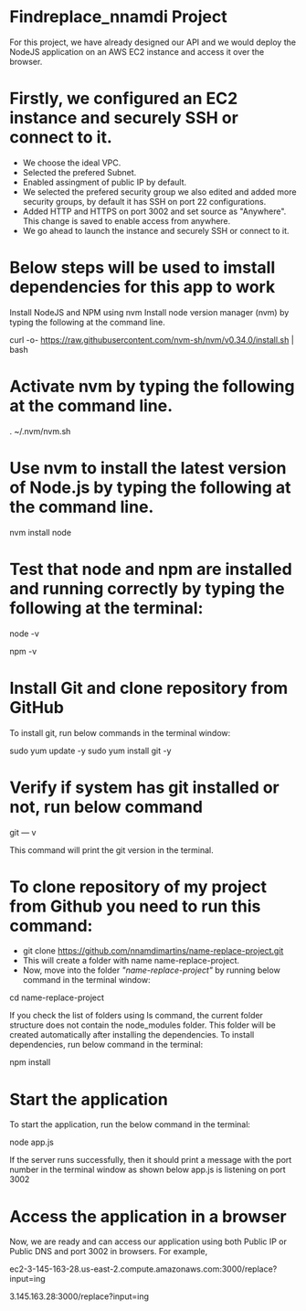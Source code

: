 # Findreplace_nnamdi Project
For this project, we have already designed our API and we would deploy the NodeJS application on an AWS EC2 instance and access it over the  browser.

# Firstly, we configured an EC2 instance and securely SSH or connect to it. 
- We choose the ideal VPC.
- Selected the prefered Subnet.
- Enabled assingment of public IP by default.
- We selected the prefered security group we also edited and added more security groups, by default it has SSH on port 22 configurations.
- Added HTTP and HTTPS on port 3002 and set source as "Anywhere". This change is saved to enable access from anywhere.
- We go ahead to launch the instance and securely SSH or connect to it.

# Below steps will be used to imstall dependencies for this app to work

Install NodeJS and NPM using nvm
Install node version manager (nvm) by typing the following at the command line.

curl -o- https://raw.githubusercontent.com/nvm-sh/nvm/v0.34.0/install.sh | bash

# Activate nvm by typing the following at the command line.

. ~/.nvm/nvm.sh

# Use nvm to install the latest version of Node.js by typing the following at the command line.

nvm install node

# Test that node and npm are installed and running correctly by typing the following at the terminal:

node -v

npm -v

# Install Git and clone repository from GitHub
To install git, run below commands in the terminal window:

sudo yum update -y
sudo yum install git -y

# Verify if system has git installed or not, run below command

git — v

This command will print the git version in the terminal.

# To clone repository of my project from Github you need to run this command:

- git clone https://github.com/nnamdimartins/name-replace-project.git
- This will create a folder with name name-replace-project.
- Now, move into the folder _"name-replace-project"_ by running below command in the terminal window:

cd name-replace-project

If you check the list of folders using ls command, the current folder structure does not contain the node_modules folder. This folder will be created automatically after installing the dependencies. To install dependencies, run below command in the terminal:

npm install

# Start the application
To start the application, run the below command in the terminal:

node app.js

If the server runs successfully, then it should print a message with the port number in the terminal window as shown below
app.js is listening on port 3002

# Access the application in a browser

Now, we are ready and can access our application using both Public IP or Public DNS and port 3002 in browsers. For example,

ec2-3-145-163-28.us-east-2.compute.amazonaws.com:3000/replace?input=ing

3.145.163.28:3000/replace?input=ing



